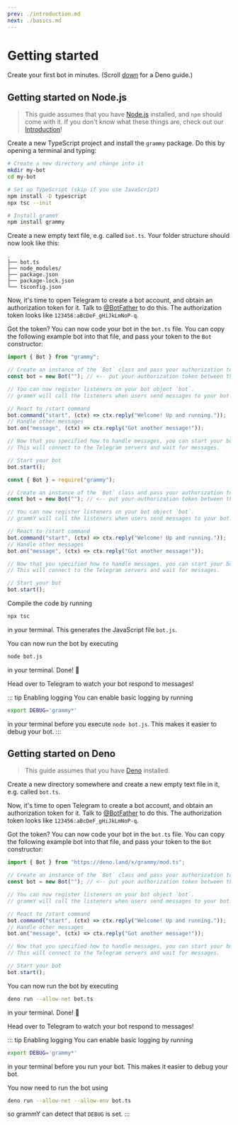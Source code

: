 ```yaml
---
prev: ./introduction.md
next: ./basics.md
---
```


# Getting started

Create your first bot in minutes. (Scroll [down](#getting-started-on-deno) for a Deno guide.)

## Getting started on Node.js

> This guide assumes that you have [Node.js](https://nodejs.org) installed, and `npm` should come with it.
> If you don't know what these things are, check out our [Introduction](./introduction.md)!

Create a new TypeScript project and install the `grammy` package.
Do this by opening a terminal and typing:

```bash
# Create a new directory and change into it
mkdir my-bot
cd my-bot

# Set up TypeScript (skip if you use JavaScript)
npm install -D typescript
npx tsc --init

# Install grammY
npm install grammy
```

Create a new empty text file, e.g. called `bot.ts`.
Your folder structure should now look like this:

```asciiart:no-line-numbers
.
├── bot.ts
├── node_modules/
├── package.json
├── package-lock.json
└── tsconfig.json
```

Now, it's time to open Telegram to create a bot account, and obtain an authorization token for it.
Talk to [@BotFather](https://t.me/BotFather) to do this.
The authorization token looks like `123456:aBcDeF_gHiJkLmNoP-q`.

Got the token? You can now code your bot in the `bot.ts` file.
You can copy the following example bot into that file, and pass your token to the `Bot` constructor:

<CodeGroup>
 <CodeGroupItem title="TS">

```ts
import { Bot } from "grammy";

// Create an instance of the `Bot` class and pass your authorization token to it.
const bot = new Bot(""); // <-- put your authorization token between the ""

// You can now register listeners on your bot object `bot`.
// grammY will call the listeners when users send messages to your bot.

// React to /start command
bot.command("start", (ctx) => ctx.reply("Welcome! Up and running."));
// Handle other messages
bot.on("message", (ctx) => ctx.reply("Got another message!"));

// Now that you specified how to handle messages, you can start your bot.
// This will connect to the Telegram servers and wait for messages.

// Start your bot
bot.start();
```

</CodeGroupItem>
 <CodeGroupItem title="JS">

```js
const { Bot } = require("grammy");

// Create an instance of the `Bot` class and pass your authorization token to it.
const bot = new Bot(""); // <-- put your authorization token between the ""

// You can now register listeners on your bot object `bot`.
// grammY will call the listeners when users send messages to your bot.

// React to /start command
bot.command("start", (ctx) => ctx.reply("Welcome! Up and running."));
// Handle other messages
bot.on("message", (ctx) => ctx.reply("Got another message!"));

// Now that you specified how to handle messages, you can start your bot.
// This will connect to the Telegram servers and wait for messages.

// Start your bot
bot.start();
```

</CodeGroupItem>
</CodeGroup>

Compile the code by running

```bash
npx tsc
```

in your terminal.
This generates the JavaScript file `bot.js`.

You can now run the bot by executing

```bash
node bot.js
```

in your terminal.
Done! :tada:

Head over to Telegram to watch your bot respond to messages!

::: tip Enabling logging
You can enable basic logging by running

```bash
export DEBUG='grammy*'
```

in your terminal before you execute `node bot.js`.
This makes it easier to debug your bot.
:::

## Getting started on Deno

> This guide assumes that you have [Deno](https://deno.land) installed.

Create a new directory somewhere and create a new empty text file in it, e.g. called `bot.ts`.

Now, it's time to open Telegram to create a bot account, and obtain an authorization token for it.
Talk to [@BotFather](https://t.me/BotFather) to do this.
The authorization token looks like `123456:aBcDeF_gHiJkLmNoP-q`.

Got the token? You can now code your bot in the `bot.ts` file.
You can copy the following example bot into that file, and pass your token to the `Bot` constructor:

```ts
import { Bot } from "https://deno.land/x/grammy/mod.ts";

// Create an instance of the `Bot` class and pass your authorization token to it.
const bot = new Bot(""); // <-- put your authorization token between the ""

// You can now register listeners on your bot object `bot`.
// grammY will call the listeners when users send messages to your bot.

// React to /start command
bot.command("start", (ctx) => ctx.reply("Welcome! Up and running."));
// Handle other messages
bot.on("message", (ctx) => ctx.reply("Got another message!"));

// Now that you specified how to handle messages, you can start your bot.
// This will connect to the Telegram servers and wait for messages.

// Start your bot
bot.start();
```

You can now run the bot by executing

```bash
deno run --allow-net bot.ts
```

in your terminal.
Done! :tada:

Head over to Telegram to watch your bot respond to messages!

::: tip Enabling logging
You can enable basic logging by running

```bash
export DEBUG='grammy*'
```

in your terminal before you run your bot.
This makes it easier to debug your bot.

You now need to run the bot using

```bash
deno run --allow-net --allow-env bot.ts
```

so grammY can detect that `DEBUG` is set.
:::
